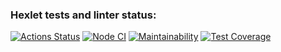 ### Hexlet tests and linter status:
[![Actions Status](https://github.com/Barrierok/js-oop-project-lvl1/workflows/hexlet-check/badge.svg)](https://github.com/Barrierok/js-oop-project-lvl1/actions)
[![Node CI](https://github.com/Barrierok/js-oop-project-lvl1/workflows/Node%20CI/badge.svg)](https://github.com/Barrierok/js-oop-project-lvl1/actions)
[![Maintainability](https://api.codeclimate.com/v1/badges/e69ad77a14c75fb8b9a4/maintainability)](https://codeclimate.com/github/Barrierok/js-oop-project-lvl1/maintainability)
[![Test Coverage](https://api.codeclimate.com/v1/badges/e69ad77a14c75fb8b9a4/test_coverage)](https://codeclimate.com/github/Barrierok/js-oop-project-lvl1/test_coverage)
